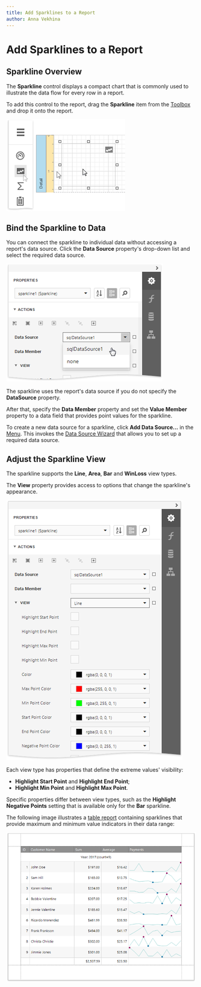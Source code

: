 ```yaml
---
title: Add Sparklines to a Report
author: Anna Vekhina
---
```

# Add Sparklines to a Report

## Sparkline Overview
The **Sparkline** control displays a compact chart that is commonly used to illustrate the data flow for every row in a report.

To add this control to the report, drag the **Sparkline** item from the [Toolbox](../../report-designer-tools/toolbox.md) and drop it onto the report.

![](../../../../images/eurd-web-add-sparkline-control-to-report.png)

## Bind the Sparkline to Data
You can connect the sparkline to individual data without accessing a report's data source. Click the **Data Source** property's drop-down list and select the required data source.

![](../../../../images/eurd-web-sparkline-select-data-source.png)

The sparkline uses the report's data source if you do not specify the **DataSource** property.

After that, specify the **Data Member** property and set the **Value Member** property to a data field that provides point values for the sparkline.

To create a new data source for a sparkline, click **Add Data Source...** in the [Menu](../../report-designer-tools/menu.md). This invokes the [Data Source Wizard](../../report-designer-tools/data-source-wizard.md) that allows you to set up a required data source.

## Adjust the Sparkline View

The sparkline supports the **Line**, **Area**, **Bar** and **WinLoss** view types.

The **View** property provides access to options that change the sparkline's appearance.

![](../../../../images/eurd-web-sparkline-view-property.png)

Each view type has properties that define the extreme values' visibility:

* **Highlight Start Point** and **Highlight End Point**;
* **Highlight Min Point** and **Highlight Max Point**.

Specific properties differ between view types, such as the **Highlight Negative Points** setting that is available only for the **Bar** sparkline.

The following image illustrates a [table report](../../create-reports/table-reports.md) containing sparklines that provide maximum and minimum value indicators in their data range:

![](../../../../images/eurd-web-report-with-sparklines.png)